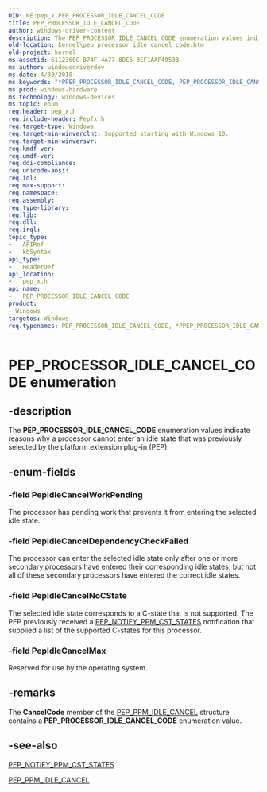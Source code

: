 ```yaml
---
UID: NE:pep_x.PEP_PROCESSOR_IDLE_CANCEL_CODE
title: PEP_PROCESSOR_IDLE_CANCEL_CODE
author: windows-driver-content
description: The PEP_PROCESSOR_IDLE_CANCEL_CODE enumeration values indicate reasons why a processor cannot enter an idle state that was previously selected by the platform extension plug-in (PEP).
old-location: kernel\pep_processor_idle_cancel_code.htm
old-project: kernel
ms.assetid: 6112360C-B74F-4A77-8DE5-3EF1AAF49533
ms.author: windowsdriverdev
ms.date: 4/30/2018
ms.keywords: "*PPEP_PROCESSOR_IDLE_CANCEL_CODE, PEP_PROCESSOR_IDLE_CANCEL_CODE, PEP_PROCESSOR_IDLE_CANCEL_CODE enumeration [Kernel-Mode Driver Architecture], PepIdleCancelDependencyCheckFailed, PepIdleCancelMax, PepIdleCancelNoCState, PepIdleCancelWorkPending, kernel.pep_processor_idle_cancel_code, pep_x/PEP_PROCESSOR_IDLE_CANCEL_CODE, pep_x/PepIdleCancelDependencyCheckFailed, pep_x/PepIdleCancelMax, pep_x/PepIdleCancelNoCState, pep_x/PepIdleCancelWorkPending"
ms.prod: windows-hardware
ms.technology: windows-devices
ms.topic: enum
req.header: pep_x.h
req.include-header: Pepfx.h
req.target-type: Windows
req.target-min-winverclnt: Supported starting with Windows 10.
req.target-min-winversvr: 
req.kmdf-ver: 
req.umdf-ver: 
req.ddi-compliance: 
req.unicode-ansi: 
req.idl: 
req.max-support: 
req.namespace: 
req.assembly: 
req.type-library: 
req.lib: 
req.dll: 
req.irql: 
topic_type:
-	APIRef
-	kbSyntax
api_type:
-	HeaderDef
api_location:
-	pep_x.h
api_name:
-	PEP_PROCESSOR_IDLE_CANCEL_CODE
product:
- Windows
targetos: Windows
req.typenames: PEP_PROCESSOR_IDLE_CANCEL_CODE, *PPEP_PROCESSOR_IDLE_CANCEL_CODE
---
```


# PEP_PROCESSOR_IDLE_CANCEL_CODE enumeration


## -description


The <b>PEP_PROCESSOR_IDLE_CANCEL_CODE</b> enumeration values indicate reasons why a processor cannot enter an idle state that was previously selected by the platform extension plug-in (PEP).


## -enum-fields




### -field PepIdleCancelWorkPending

The processor has pending work that prevents it from entering the selected idle state.


### -field PepIdleCancelDependencyCheckFailed

The processor can enter the selected idle state only after one or more secondary processors have entered their corresponding idle states, but not all of these secondary processors have entered the correct idle states.


### -field PepIdleCancelNoCState

The selected idle state corresponds to a C-state that is not supported. The PEP previously received a <a href="https://msdn.microsoft.com/en-us/library/windows/hardware/mt186800">PEP_NOTIFY_PPM_CST_STATES</a> notification that supplied a list of the supported C-states for this processor.


### -field PepIdleCancelMax

Reserved for use by the operating system.


## -remarks



The <b>CancelCode</b> member of the <a href="https://msdn.microsoft.com/library/windows/hardware/mt629119">PEP_PPM_IDLE_CANCEL</a> structure contains a <b>PEP_PROCESSOR_IDLE_CANCEL_CODE</b> enumeration value.




## -see-also




<a href="https://msdn.microsoft.com/en-us/library/windows/hardware/mt186800">PEP_NOTIFY_PPM_CST_STATES</a>



<a href="https://msdn.microsoft.com/library/windows/hardware/mt629119">PEP_PPM_IDLE_CANCEL</a>
 

 

